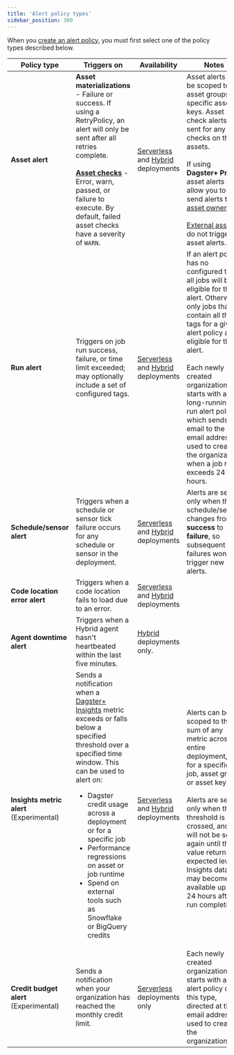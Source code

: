 ```yaml
---
title: 'Alert policy types'
sidebar_position: 300
---
```


When you [create an alert policy](creating-alerts), you must first select one of the policy types described below.

| Policy type | Triggers on | Availability | Notes |
|-------------|-------------|--------------|-------|
| **Asset alert** | **Asset materializations** - Failure or success. If using a RetryPolicy, an alert will only be sent after all retries complete.<br /><br />**[Asset checks](/guides/test/asset-checks)** - Error, warn, passed, or failure to execute. By default, failed asset checks have a severity of `WARN`. | [Serverless](/dagster-plus/deployment/deployment-types/serverless/) and [Hybrid](/dagster-plus/deployment/deployment-types/hybrid/) deployments | Asset alerts can be scoped to asset groups or specific asset keys. Asset check alerts are sent for any checks on those assets.<br /><br />If using **Dagster+ Pro**, asset alerts also allow you to send alerts to [asset owners](/guides/build/assets/metadata-and-tags/#owners).<br /><br />[External assets](/guides/build/assets/external-assets) do not trigger asset alerts.|
| **Run alert** | Triggers on job run success, failure, or time limit exceeded; may optionally include a set of configured tags. | [Serverless](/dagster-plus/deployment/deployment-types/serverless/) and [Hybrid](/dagster-plus/deployment/deployment-types/hybrid/) deployments  | If an alert policy has no configured tags, all jobs will be eligible for that alert. Otherwise, only jobs that contain all the tags for a given alert policy are eligible for that alert.<br /><br />Each newly created organization starts with a long-running run alert policy, which sends an email to the email address used to create the organization when a job run exceeds 24 hours. |
| **Schedule/sensor alert** | Triggers when a schedule or sensor tick failure occurs for any schedule or sensor in the deployment. | [Serverless](/dagster-plus/deployment/deployment-types/serverless/) and [Hybrid](/dagster-plus/deployment/deployment-types/hybrid/) deployments | Alerts are sent only when the schedule/sensor changes from **success** to **failure**, so subsequent failures won't trigger new alerts. |
| **Code location error alert** | Triggers when a code location fails to load due to an error. | [Serverless](/dagster-plus/deployment/deployment-types/serverless/) and [Hybrid](/dagster-plus/deployment/deployment-types/hybrid/) deployments | |
| **Agent downtime alert** | Triggers when a Hybrid agent hasn't heartbeated within the last five minutes. | [Hybrid](/dagster-plus/deployment/deployment-types/hybrid/) deployments only. | |
| **Insights metric alert** (Experimental) | Sends a notification when a [Dagster+ Insights](/dagster-plus/features/insights/) metric exceeds or falls below a specified threshold over a specified time window. This can be used to alert on:<ul><li>Dagster credit usage across a deployment or for a specific job</li><li>Performance regressions on asset or job runtime</li><li>Spend on external tools such as Snowflake or BigQuery credits</li></ul> | [Serverless](/dagster-plus/deployment/deployment-types/serverless/) and [Hybrid](/dagster-plus/deployment/deployment-types/hybrid/) deployments  | Alerts can be scoped to the sum of any metric across an entire deployment, or for a specific job, asset group, or asset key.<br /><br />Alerts are sent only when the threshold is first crossed, and will not be sent again until the value returns to expected levels. Insights data may become available up to 24 hours after run completion. |
| **Credit budget alert** (Experimental) | Sends a notification when your organization has reached the monthly credit limit. | [Serverless](/dagster-plus/deployment/deployment-types/serverless/) deployments only | Each newly created organization starts with an alert policy of this type, directed at the email address used to create the organization. |

